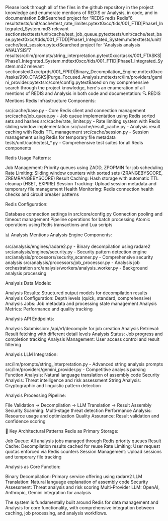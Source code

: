 Please look through all of the files in the github repository in the project knowledge and enumerate mentions of REDIS or Analysis, in code, and in documentation.EditSearched project for “REDIS redis Redis”6 resultstests/unit/cache/test_rate_limiter.pytext0xcc/tids/001_FTID|Phase1_Integrated_System.md3 relevant sectionstexttests/unit/cache/test_job_queue.pytexttests/unit/cache/test_base.pytext0xcc/tdds/001_FTDD|Phase1_Integrated_System.mdtexttests/unit/cache/test_session.pytextSearched project for “Analysis analysis ANALYSIS”7 resultssrc/llm/prompts/string_interpretation.pytext0xcc/tasks/001_FTASKS|Phase1_Integrated_System.mdtext0xcc/tids/001_FTID|Phase1_Integrated_System.md2 relevant sectionstext0xcc/prds/001_FPRD|Binary_Decompilation_Engine.mdtext0xcc/tasks/990_CTASKS|Purge_Focused_Analysis.mdtextsrc/llm/providers/gemini_provider.pytextsrc/core/config.pytextBased on my comprehensive search through the project knowledge, here's an enumeration of all mentions of REDIS and Analysis in both code and documentation:
🔍 REDIS Mentions
Redis Infrastructure Components:

src/cache/base.py - Core Redis client and connection management
src/cache/job_queue.py - Job queue implementation using Redis sorted sets and hashes
src/cache/rate_limiter.py - Rate limiting system with Redis sliding window implementation
src/cache/result_cache.py - Analysis result caching with Redis TTL management
src/cache/session.py - Session management using Redis for temporary file metadata
tests/unit/cache/test_*.py - Comprehensive test suites for all Redis components

Redis Usage Patterns:

Job Management: Priority queues using ZADD, ZPOPMIN for job scheduling
Rate Limiting: Sliding window counters with sorted sets (ZRANGEBYSCORE, ZREMRANGEBYSCORE)
Result Caching: Hash storage with automatic TTL cleanup (HSET, EXPIRE)
Session Tracking: Upload session metadata and temporary file management
Health Monitoring: Redis connection health checks and circuit breaker patterns

Redis Configuration:

Database connection settings in src/core/config.py
Connection pooling and timeout management
Pipeline operations for batch processing
Atomic operations using Redis transactions and Lua scripts

📊 Analysis Mentions
Analysis Engine Components:

src/analysis/engines/radare2.py - Binary decompilation using radare2
src/analysis/engines/security.py - Security pattern detection engine
src/analysis/processors/security_scanner.py - Comprehensive security analysis
src/analysis/processors/job_processor.py - Analysis job orchestration
src/analysis/workers/analysis_worker.py - Background analysis processing

Analysis Data Models:

Analysis Results: Structured output models for decompilation results
Analysis Configuration: Depth levels (quick, standard, comprehensive)
Analysis Jobs: Job metadata and processing state management
Analysis Metrics: Performance and quality tracking

Analysis API Endpoints:

Analysis Submission: /api/v1/decompile for job creation
Analysis Retrieval: Result fetching with different detail levels
Analysis Status: Job progress and completion tracking
Analysis Management: User access control and result filtering

Analysis LLM Integration:

src/llm/prompts/string_interpretation.py - Advanced string analysis prompts
src/llm/providers/gemini_provider.py - Competitive analysis parsing
Function Analysis: Natural language translation of assembly code
Security Analysis: Threat intelligence and risk assessment
String Analysis: Cryptographic and linguistic pattern detection

Analysis Processing Pipeline:

File Validation → Decompilation → LLM Translation → Result Assembly
Security Scanning: Multi-stage threat detection
Performance Analysis: Resource usage and optimization
Quality Assurance: Result validation and confidence scoring

🎯 Key Architectural Patterns
Redis as Primary Storage:

Job Queue: All analysis jobs managed through Redis priority queues
Result Cache: Decompilation results cached for reuse
Rate Limiting: User request quotas enforced via Redis counters
Session Management: Upload sessions and temporary file tracking

Analysis as Core Function:

Binary Decompilation: Primary service offering using radare2
LLM Translation: Natural language explanation of assembly code
Security Assessment: Threat analysis and risk scoring
Multi-Provider LLM: OpenAI, Anthropic, Gemini integration for analysis

The system is fundamentally built around Redis for data management and Analysis for core functionality, with comprehensive integration between caching, job processing, and analysis workflows.